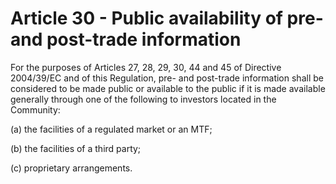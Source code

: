 # Article 30 - Public availability of pre- and post-trade information


For the purposes of Articles 27, 28, 29, 30, 44 and 45 of Directive 2004/39/EC and of this Regulation, pre- and post-trade information shall be considered to be made public or available to the public if it is made available generally through one of the following to investors located in the Community:

(a) the facilities of a regulated market or an MTF;

(b) the facilities of a third party;

(c) proprietary arrangements.
